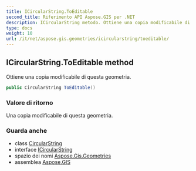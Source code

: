 ```yaml
---
title: ICircularString.ToEditable
second_title: Riferimento API Aspose.GIS per .NET
description: ICircularString metodo. Ottiene una copia modificabile di questa geometria.
type: docs
weight: 10
url: /it/net/aspose.gis.geometries/icircularstring/toeditable/
---
```

## ICircularString.ToEditable method

Ottiene una copia modificabile di questa geometria.

```csharp
public CircularString ToEditable()
```

### Valore di ritorno

Una copia modificabile di questa geometria.

### Guarda anche

* class [CircularString](../../circularstring/)
* interface [ICircularString](../)
* spazio dei nomi [Aspose.Gis.Geometries](../../icircularstring/)
* assemblea [Aspose.GIS](../../../)


